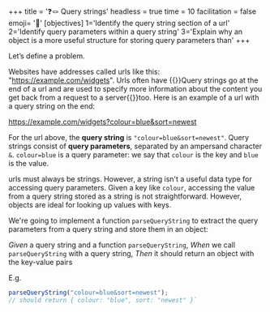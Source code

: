 +++
title = '❓🪢 Query strings'
headless = true
time = 10
facilitation = false
emoji= '🧩'
[objectives]
1='Identify the query string section of a url'
2='Identify query parameters within a query string'
3='Explain why an object is a more useful structure for storing query parameters than'
+++

Let’s define a problem.

Websites have addresses called urls like this: "https://example.com/widgets". Urls often have {{<tooltip title="query strings">}}Query strings go at the end of a url and are used to specify more information about the content you get back from a request to a server{{</tooltip>}}too. Here is an example of a url with a query string on the end:

https://example.com/widgets?colour=blue&sort=newest

For the url above, the **query string** is `"colour=blue&sort=newest"`. Query strings consist of **query parameters**, separated by an ampersand character `&`. `colour=blue` is a query parameter: we say that `colour` is the key and `blue` is the value.

urls must always be strings. However, a string isn't a useful data type for accessing query parameters. Given a key like `colour`, accessing the value from a query string stored as a string is not straightforward. However, objects are ideal for looking up values with keys.

We're going to implement a function `parseQueryString` to extract the query parameters from a query string and store them in an object:

_Given_ a query string and a function `parseQueryString`,
_When_ we call `parseQueryString` with a query string,
_Then_ it should return an object with the key-value pairs

E.g.

```js
parseQueryString("colour=blue&sort=newest");
// should return { colour: "blue", sort: "newest" }`
```
